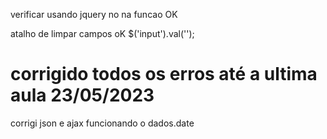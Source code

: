 verificar usando jquery no na funcao OK

atalho de limpar campos oK
$('input').val('');

# corrigido todos os erros até a ultima aula 23/05/2023
corrigi json e ajax
funcionando o dados.date